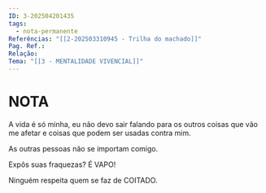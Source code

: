 ```yaml
---
ID: 3-202504201435
tags:
  - nota-permanente
Referências: "[[2-202503310945 - Trilha do machado]]"
Pag. Ref.: 
Relação: 
Tema: "[[3 - MENTALIDADE VIVENCIAL]]"
---
```

# NOTA 

A vida é só minha, eu não devo sair falando para os outros coisas que vão me afetar e coisas que podem ser usadas contra mim.

As outras pessoas não se importam comigo.

Expôs suas fraquezas? É VAPO!

Ninguém respeita quem se faz de COITADO.